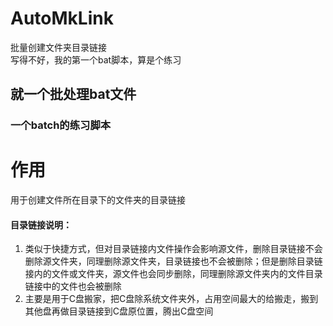 # AutoMkLink
批量创建文件夹目录链接<br>
写得不好，我的第一个bat脚本，算是个练习
## 就一个批处理bat文件
### 一个batch的练习脚本
# 作用
用于创建文件所在目录下的文件夹的目录链接
#### 目录链接说明：
1) 类似于快捷方式，但对目录链接内文件操作会影响源文件，删除目录链接不会删除源文件夹，同理删除源文件夹，目录链接也不会被删除；但是删除目录链接内的文件或文件夹，源文件也会同步删除，同理删除源文件夹内的文件目录链接中的文件也会被删除
2)  主要是用于C盘搬家，把C盘除系统文件夹外，占用空间最大的给搬走，搬到其他盘再做目录链接到C盘原位置，腾出C盘空间
